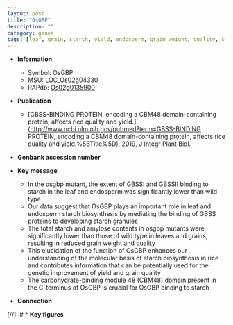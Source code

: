 ```yaml
---
layout: post
title: "OsGBP"
description: ""
category: genes
tags: [leaf, grain, starch, yield, endosperm, grain weight, quality, starch biosynthesis, grain quality]
---
```


* **Information**  
    + Symbol: OsGBP  
    + MSU: [LOC_Os02g04330](http://rice.plantbiology.msu.edu/cgi-bin/ORF_infopage.cgi?orf=LOC_Os02g04330)  
    + RAPdb: [Os02g0135900](http://rapdb.dna.affrc.go.jp/viewer/gbrowse_details/irgsp1?name=Os02g0135900)  

* **Publication**  
    + [GBSS-BINDING PROTEIN, encoding a CBM48 domain-containing protein, affects rice quality and yield.](http://www.ncbi.nlm.nih.gov/pubmed?term=GBSS-BINDING PROTEIN, encoding a CBM48 domain-containing protein, affects rice quality and yield.%5BTitle%5D), 2019, J Integr Plant Biol.

* **Genbank accession number**  

* **Key message**  
    + In the osgbp mutant, the extent of GBSSI and GBSSII binding to starch in the leaf and endosperm was significantly lower than wild type
    + Our data suggest that OsGBP plays an important role in leaf and endosperm starch biosynthesis by mediating the binding of GBSS proteins to developing starch granules
    + The total starch and amylose contents in osgbp mutants were significantly lower than those of wild type in leaves and grains, resulting in reduced grain weight and quality
    + This elucidation of the function of OsGBP enhances our understanding of the molecular basis of starch biosynthesis in rice and contributes information that can be potentially used for the genetic improvement of yield and grain quality
    + The carbohydrate-binding module 48 (CBM48) domain present in the C-terminus of OsGBP is crucial for OsGBP binding to starch

* **Connection**  

[//]: # * **Key figures**  


